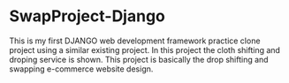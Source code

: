 # SwapProject-Django
This is my first DJANGO web development framework practice clone project using a similar existing project.
In this project the cloth shifting and droping service is shown.
This project is basically the drop shifting and swapping e-commerce website design.
